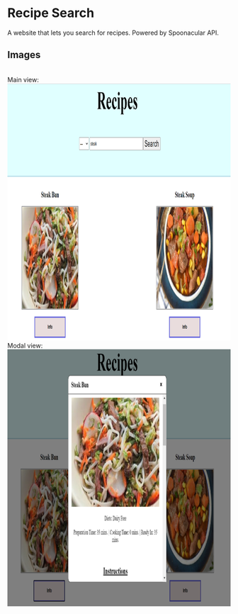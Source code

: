 ﻿# Recipe Search
 
A website that lets you search for recipes. Powered by Spoonacular API.

## Images
<br>
Main view:
<br>
<img src="images/recipes1.png" alt="recipes1" width="780" height="580"/>
<br>
Modal view:
<br>
<img src="images/recipes2.png" alt="recipes2" width="780" height="580"/>
